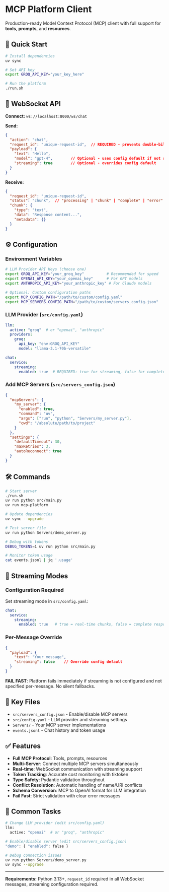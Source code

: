 # MCP Platform Client

Production-ready Model Context Protocol (MCP) client with full support for **tools**, **prompts**, and **resources**.

## 🚀 Quick Start

```bash
# Install dependencies
uv sync

# Set API key
export GROQ_API_KEY="your_key_here"

# Run the platform
./run.sh
```

## 📡 WebSocket API

**Connect:** `ws://localhost:8000/ws/chat`

**Send:**
```json
{
  "action": "chat",
  "request_id": "unique-request-id",  // REQUIRED - prevents double-billing
  "payload": {
    "text": "Hello",
    "model": "gpt-4",        // Optional - uses config default if not specified
    "streaming": true        // Optional - overrides config default
  }
}
```

**Receive:**
```json
{
  "request_id": "unique-request-id",
  "status": "chunk",  // "processing" | "chunk" | "complete" | "error"
  "chunk": {
    "type": "text",
    "data": "Response content...",
    "metadata": {}
  }
}
```

## ⚙️ Configuration

### Environment Variables
```bash
# LLM Provider API Keys (choose one)
export GROQ_API_KEY="your_groq_key"          # Recommended for speed
export OPENAI_API_KEY="your_openai_key"      # For GPT models
export ANTHROPIC_API_KEY="your_anthropic_key" # For Claude models

# Optional: Custom configuration paths
export MCP_CONFIG_PATH="/path/to/custom/config.yaml"
export MCP_SERVERS_CONFIG_PATH="/path/to/custom/servers_config.json"
```

### LLM Provider (`src/config.yaml`)
```yaml
llm:
  active: "groq"  # or "openai", "anthropic"
  providers:
    groq:
      api_key: "env:GROQ_API_KEY"
      model: "llama-3.1-70b-versatile"

chat:
  service:
    streaming:
      enabled: true  # REQUIRED: true for streaming, false for complete responses
```

### Add MCP Servers (`src/servers_config.json`)
```json
{
  "mcpServers": {
    "my_server": {
      "enabled": true,
      "command": "uv",
      "args": ["run", "python", "Servers/my_server.py"],
      "cwd": "/absolute/path/to/project"
    }
  },
  "settings": {
    "defaultTimeout": 30,
    "maxRetries": 3,
    "autoReconnect": true
  }
}
```

## 🛠️ Commands

```bash
# Start server
./run.sh
uv run python src/main.py
uv run mcp-platform

# Update dependencies
uv sync --upgrade

# Test server file
uv run python Servers/demo_server.py

# Debug with tokens
DEBUG_TOKENS=1 uv run python src/main.py

# Monitor token usage
cat events.jsonl | jq '.usage'
```

## 🔄 Streaming Modes

### Configuration Required
Set streaming mode in `src/config.yaml`:
```yaml
chat:
  service:
    streaming:
      enabled: true   # true = real-time chunks, false = complete responses
```

### Per-Message Override
```json
{
  "payload": {
    "text": "Your message",
    "streaming": false    // Override config default
  }
}
```

**FAIL FAST**: Platform fails immediately if streaming is not configured and not specified per-message. No silent fallbacks.

## 📁 Key Files

- `src/servers_config.json` - Enable/disable MCP servers
- `src/config.yaml` - LLM provider and streaming settings
- `Servers/` - Your MCP server implementations
- `events.jsonl` - Chat history and token usage

## ✅ Features

- **Full MCP Protocol**: Tools, prompts, resources
- **Multi-Server**: Connect multiple MCP servers simultaneously
- **Real-time**: WebSocket communication with streaming support
- **Token Tracking**: Accurate cost monitoring with tiktoken
- **Type Safety**: Pydantic validation throughout
- **Conflict Resolution**: Automatic handling of name/URI conflicts
- **Schema Conversion**: MCP to OpenAI format for LLM integration
- **Fail Fast**: Strict validation with clear error messages

## 🎯 Common Tasks

```bash
# Change LLM provider (edit src/config.yaml)
llm:
  active: "openai"  # or "groq", "anthropic"

# Enable/disable server (edit src/servers_config.json)
"demo": { "enabled": false }

# Debug connection issues
uv run python Servers/demo_server.py
uv sync --upgrade
```

---

**Requirements:** Python 3.13+, `request_id` required in all WebSocket messages, streaming configuration required.


